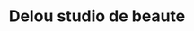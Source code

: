 ---
title: "Delou studio de beaute"
url: /route-nationale-descahos/delou-studio-de-beaute/
shop: peluquería
---